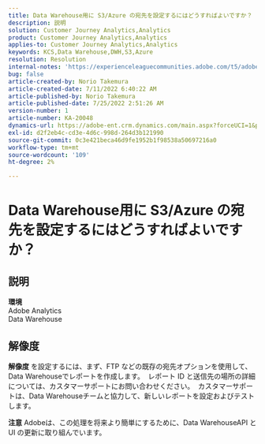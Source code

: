 ```yaml
---
title: Data Warehouse用に S3/Azure の宛先を設定するにはどうすればよいですか？
description: 説明
solution: Customer Journey Analytics,Analytics
product: Customer Journey Analytics,Analytics
applies-to: Customer Journey Analytics,Analytics
keywords: KCS,Data Warehouse,DWH,S3,Azure
resolution: Resolution
internal-notes: 'https://experienceleaguecommunities.adobe.com/t5/adobe-analytics-ideas/amazon-s3-support-for-data-warehouse/idi-p/341037  Azure example: https://jira.corp.adobe.com/browse/AN-259530  S3 example: https://jira.corp.adobe.com/browse/AN-294769'
bug: false
article-created-by: Norio Takemura
article-created-date: 7/11/2022 6:40:22 AM
article-published-by: Norio Takemura
article-published-date: 7/25/2022 2:51:26 AM
version-number: 1
article-number: KA-20048
dynamics-url: https://adobe-ent.crm.dynamics.com/main.aspx?forceUCI=1&pagetype=entityrecord&etn=knowledgearticle&id=d6a3af53-e400-ed11-82e4-00224809f805
exl-id: d2f2eb4c-cd3e-4d6c-998d-264d3b121990
source-git-commit: 0c3e421beca46d9fe1952b1f98538a50697216a0
workflow-type: tm+mt
source-wordcount: '109'
ht-degree: 2%

---
```


# Data Warehouse用に S3/Azure の宛先を設定するにはどうすればよいですか？

## 説明

<b>環境</b>
<br>Adobe Analytics
<br>Data Warehouse

## 解像度


<b>解像度</b>
を設定するには、まず、FTP などの既存の宛先オプションを使用して、Data Warehouseでレポートを作成します。  レポート ID と送信先の場所の詳細については、カスタマーサポートにお問い合わせください。  カスタマーサポートは、Data Warehouseチームと協力して、新しいレポートを設定およびテストします。

<b>注意</b>
Adobeは、この処理を将来より簡単にするために、Data WarehouseAPI と UI の更新に取り組んでいます。
